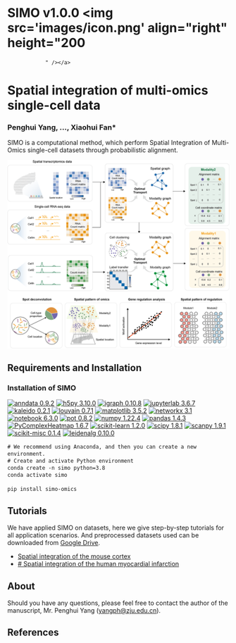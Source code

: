 

# SIMO v1.0.0 <img src='images/icon.png' align="right" height="200
                " /></a>

# Spatial integration of multi-omics single-cell data

### Penghui Yang, ..., Xiaohui Fan*



SIMO is a computational method, which perform Spatial Integration of Multi-Omics single-cell datasets through probabilistic alignment.

![Image text](images/overview.png)

## Requirements and Installation
### Installation of SIMO

[![anndata 0.9.2](https://img.shields.io/badge/anndata-0.9.2-green)](https://pypi.org/project/anndata/0.9.2/)
[![h5py 3.10.0](https://img.shields.io/badge/h5py-3.10.0-red)](https://pypi.org/project/h5py/3.10.0/)
[![igraph 0.10.8](https://img.shields.io/badge/igraph-0.10.8-yellow)](https://pypi.org/project/python-igraph/0.10.8/)
[![jupyterlab 3.6.7](https://img.shields.io/badge/jupyterlab-3.6.7-brightgreen)](https://pypi.org/project/jupyterlab/3.6.7/)
[![kaleido 0.2.1](https://img.shields.io/badge/kaleido-0.2.1-lightgrey)](https://pypi.org/project/kaleido/0.2.1/)
[![louvain 0.7.1](https://img.shields.io/badge/louvain-0.7.1-orange)](https://pypi.org/project/louvain/0.7.1/)
[![matplotlib 3.5.2](https://img.shields.io/badge/matplotlib-3.5.2-blueviolet)](https://pypi.org/project/matplotlib/3.5.2/)
[![networkx 3.1](https://img.shields.io/badge/networkx-3.1-blue)](https://pypi.org/project/networkx/3.1/)
[![notebook 6.3.0](https://img.shields.io/badge/notebook-6.3.0-critical)](https://pypi.org/project/notebook/6.3.0/)
[![pot 0.8.2](https://img.shields.io/badge/pot-0.8.2-9cf)](https://pypi.org/project/POT/0.8.2/)
[![numpy 1.22.4](https://img.shields.io/badge/numpy-1.22.4-ff69b4)](https://pypi.org/project/numpy/1.22.4/)
[![pandas 1.4.3](https://img.shields.io/badge/pandas-1.4.3-success)](https://pypi.org/project/pandas/1.4.3/)
[![PyComplexHeatmap 1.6.7](https://img.shields.io/badge/PyComplexHeatmap-1.6.7-important)](https://pypi.org/project/PyComplexHeatmap/1.6.7/)
[![scikit-learn 1.2.0](https://img.shields.io/badge/scikit--learn-1.2.0-informational)](https://pypi.org/project/scikit-learn/1.2.0/)
[![scipy 1.8.1](https://img.shields.io/badge/scipy-1.8.1-lightblue)](https://pypi.org/project/scipy/1.8.1/)
[![scanpy 1.9.1](https://img.shields.io/badge/scanpy-1.9.1-brightred)](https://pypi.org/project/scanpy/1.9.1/)
[![scikit-misc 0.1.4](https://img.shields.io/badge/scikit--misc-0.1.4-orange)](https://pypi.org/project/scikit-misc/0.1.4/)
[![leidenalg 0.10.0](https://img.shields.io/badge/leidenalg-0.10.0-yellowgreen)](https://pypi.org/project/leidenalg/0.10.0/)

```
# We recommend using Anaconda, and then you can create a new environment.
# Create and activate Python environment
conda create -n simo python=3.8
conda activate simo

pip install simo-omics
```
## Tutorials

We have applied SIMO on datasets, here we give step-by-step tutorials for all application scenarios. And preprocessed datasets used can be downloaded from [Google Drive](https://drive.google.com/drive/folders/1smPbTfkkd_Pvk0hXzIZrXk55aEbnXPVl?usp=sharing).


* [Spatial integration of the mouse cortex](tutorial/mouse_brain.ipynb)
* [# Spatial integration of the human myocardial infarction](tutorial/human_heart.ipynb)

## About
Should you have any questions, please feel free to contact the author of the manuscript, Mr. Penghui Yang (yangph@zju.edu.cn).

## References
